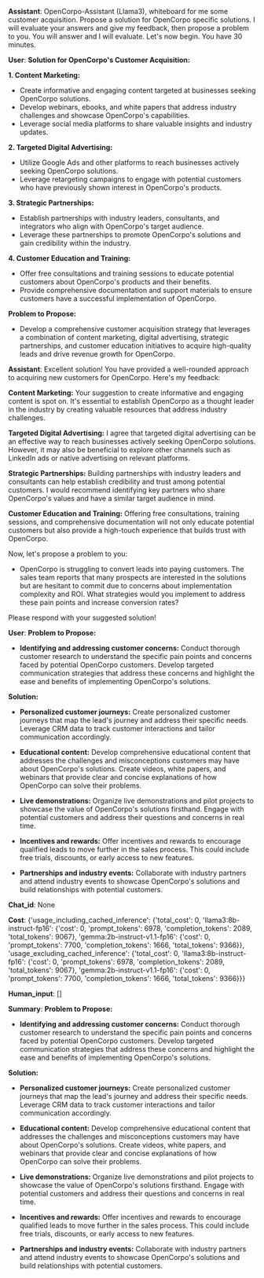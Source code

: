 **Assistant**: OpenCorpo-Assistant (Llama3), whiteboard for me some customer acquisition. Propose a solution for OpenCorpo specific solutions. I will evaluate your answers and give my feedback, then propose a problem to you. You will answer and I will evaluate. Let's now begin. You have 30 minutes.

**User**: **Solution for OpenCorpo's Customer Acquisition:**

**1. Content Marketing:**
* Create informative and engaging content targeted at businesses seeking OpenCorpo solutions.
* Develop webinars, ebooks, and white papers that address industry challenges and showcase OpenCorpo's capabilities.
* Leverage social media platforms to share valuable insights and industry updates.


**2. Targeted Digital Advertising:**
* Utilize Google Ads and other platforms to reach businesses actively seeking OpenCorpo solutions.
* Leverage retargeting campaigns to engage with potential customers who have previously shown interest in OpenCorpo's products.


**3. Strategic Partnerships:**
* Establish partnerships with industry leaders, consultants, and integrators who align with OpenCorpo's target audience.
* Leverage these partnerships to promote OpenCorpo's solutions and gain credibility within the industry.


**4. Customer Education and Training:**
* Offer free consultations and training sessions to educate potential customers about OpenCorpo's products and their benefits.
* Provide comprehensive documentation and support materials to ensure customers have a successful implementation of OpenCorpo.


**Problem to Propose:**

* Develop a comprehensive customer acquisition strategy that leverages a combination of content marketing, digital advertising, strategic partnerships, and customer education initiatives to acquire high-quality leads and drive revenue growth for OpenCorpo.

**Assistant**: Excellent solution! You have provided a well-rounded approach to acquiring new customers for OpenCorpo. Here's my feedback:

**Content Marketing:** Your suggestion to create informative and engaging content is spot on. It's essential to establish OpenCorpo as a thought leader in the industry by creating valuable resources that address industry challenges.

**Targeted Digital Advertising:** I agree that targeted digital advertising can be an effective way to reach businesses actively seeking OpenCorpo solutions. However, it may also be beneficial to explore other channels such as LinkedIn ads or native advertising on relevant platforms.

**Strategic Partnerships:** Building partnerships with industry leaders and consultants can help establish credibility and trust among potential customers. I would recommend identifying key partners who share OpenCorpo's values and have a similar target audience in mind.

**Customer Education and Training:** Offering free consultations, training sessions, and comprehensive documentation will not only educate potential customers but also provide a high-touch experience that builds trust with OpenCorpo.

Now, let's propose a problem to you:

* OpenCorpo is struggling to convert leads into paying customers. The sales team reports that many prospects are interested in the solutions but are hesitant to commit due to concerns about implementation complexity and ROI. What strategies would you implement to address these pain points and increase conversion rates?

Please respond with your suggested solution!

**User**: **Problem to Propose:**

* **Identifying and addressing customer concerns:** Conduct thorough customer research to understand the specific pain points and concerns faced by potential OpenCorpo customers. Develop targeted communication strategies that address these concerns and highlight the ease and benefits of implementing OpenCorpo's solutions.

**Solution:**

* **Personalized customer journeys:** Create personalized customer journeys that map the lead's journey and address their specific needs. Leverage CRM data to track customer interactions and tailor communication accordingly.


* **Educational content:** Develop comprehensive educational content that addresses the challenges and misconceptions customers may have about OpenCorpo's solutions. Create videos, white papers, and webinars that provide clear and concise explanations of how OpenCorpo can solve their problems.


* **Live demonstrations:** Organize live demonstrations and pilot projects to showcase the value of OpenCorpo's solutions firsthand. Engage with potential customers and address their questions and concerns in real time.


* **Incentives and rewards:** Offer incentives and rewards to encourage qualified leads to move further in the sales process. This could include free trials, discounts, or early access to new features.


* **Partnerships and industry events:** Collaborate with industry partners and attend industry events to showcase OpenCorpo's solutions and build relationships with potential customers.

**Chat_id**: None

**Cost**: {'usage_including_cached_inference': {'total_cost': 0, 'llama3:8b-instruct-fp16': {'cost': 0, 'prompt_tokens': 6978, 'completion_tokens': 2089, 'total_tokens': 9067}, 'gemma:2b-instruct-v1.1-fp16': {'cost': 0, 'prompt_tokens': 7700, 'completion_tokens': 1666, 'total_tokens': 9366}}, 'usage_excluding_cached_inference': {'total_cost': 0, 'llama3:8b-instruct-fp16': {'cost': 0, 'prompt_tokens': 6978, 'completion_tokens': 2089, 'total_tokens': 9067}, 'gemma:2b-instruct-v1.1-fp16': {'cost': 0, 'prompt_tokens': 7700, 'completion_tokens': 1666, 'total_tokens': 9366}}}

**Human_input**: []

**Summary**: **Problem to Propose:**

* **Identifying and addressing customer concerns:** Conduct thorough customer research to understand the specific pain points and concerns faced by potential OpenCorpo customers. Develop targeted communication strategies that address these concerns and highlight the ease and benefits of implementing OpenCorpo's solutions.

**Solution:**

* **Personalized customer journeys:** Create personalized customer journeys that map the lead's journey and address their specific needs. Leverage CRM data to track customer interactions and tailor communication accordingly.


* **Educational content:** Develop comprehensive educational content that addresses the challenges and misconceptions customers may have about OpenCorpo's solutions. Create videos, white papers, and webinars that provide clear and concise explanations of how OpenCorpo can solve their problems.


* **Live demonstrations:** Organize live demonstrations and pilot projects to showcase the value of OpenCorpo's solutions firsthand. Engage with potential customers and address their questions and concerns in real time.


* **Incentives and rewards:** Offer incentives and rewards to encourage qualified leads to move further in the sales process. This could include free trials, discounts, or early access to new features.


* **Partnerships and industry events:** Collaborate with industry partners and attend industry events to showcase OpenCorpo's solutions and build relationships with potential customers.

